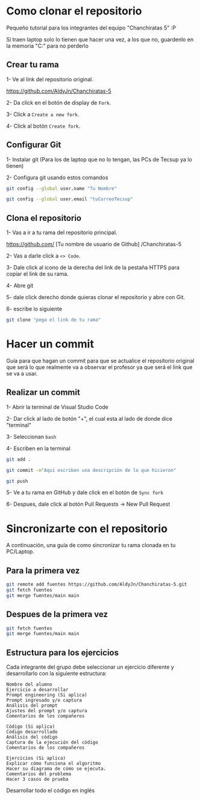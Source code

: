 # Como clonar el repositorio

Pequeño tutorial para los integrantes del equipo "Chanchiratas 5" :P

Si traen laptop solo lo tienen que hacer una vez, a los que no, guardenlo en la memoria "C:" para no perderlo

## Crear tu rama

1- Ve al link del repositorio original.

https://github.com/AldyJn/Chanchiratas-5

2- Da click en el botón de display de `Fork`.

3- Click a `Create a new fork`.

4- Click al botón `Create fork`.

## Configurar Git

1- Instalar git (Para los de laptop que no lo tengan, las PCs de Tecsup ya lo tienen)

2- Configura git usando estos comandos

``` bash
git config --global user.name "Tu Nombre"
```

```bash
git config --global user.email "tuCorreoTecsup"
```

## Clona el repositorio

1- Vas a ir a tu rama del repositorio principal.

https://github.com/ [Tu nombre de usuario de Github] /Chanchiratas-5

2- Vas a darle click a `<> Code`.

3- Dale click al icono de la derecha del link de la pestaña HTTPS para copiar el link de su rama.

4- Abre git

5- dale click derecho donde quieras clonar el repositorio y abre con Git.

6- escribe lo siguiente

```bash
git clone "pega el link de tu rama"
```

# Hacer un commit

Guía para que hagan un commit para que se actualice el repositorio original que será lo que realmente va a observar el profesor ya que será el link que se va a usar.

## Realizar un commit

1- Abrir la terminal de Visual Studio Code

2- Dar click al lado de botón "+", el cual esta al lado de donde dice "terminal"

3- Seleccionan `bash`

4- Escriben en la terminal

```bash
git add .
```

```bash
git commit -m"Aquí escriben una descripción de lo que hicieron"
```

```bash
git push
```

5- Ve a tu rama en GitHub y dale click en el botón de `Sync fork`

6- Despues, dale click al botón Pull Requests -> New Pull Request

# Sincronizarte con el repositorio

A continuación, una guía de como sincronizar tu rama clonada en tu PC/Laptop.

## Para la primera vez

```Bash
git remote add fuentes https://github.com/AldyJn/Chanchiratas-5.git
git fetch fuentes
git merge fuentes/main main
```

## Despues de la primera vez

```Bash
git fetch fuentes
git merge fuentes/main main
```
## Estructura para los ejercicios

Cada integrante del grupo debe seleccionar un ejercicio diferente y desarrollarlo con la siguiente estructura:

    Nombre del alumno
    Ejercicio a desarrollar
    Prompt engineering (Si aplica)
    Prompt ingresado y/o captura
    Análisis del prompt
    Ajustes del prompt y/o captura
    Comentarios de los compañeros

    Código (Si aplica)
    Código desarrollado
    Análisis del código
    Captura de la ejecución del código
    Comentarios de los compañeros

    Ejercicios (Si aplica)
    Explicar cómo funciona el algoritmo
    Hacer su diagrama de cómo se ejecuta.
    Comentarios del problema
    Hacer 3 casos de prueba

Desarrollar todo el código en inglés
